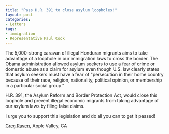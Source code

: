 ```yaml
---
title: "Pass H.R. 391 to close asylum loopholes!"
layout: post
categories:
- Letters
tags:
- immigration
- Representative Paul Cook
---
```


The 5,000-strong caravan of illegal Honduran migrants aims to take advantage of a loophole in our immigration laws to cross the border. The Obama administration allowed asylum seekers to use a fear of crime or domestic abuse as a claim for asylum even though U.S. law clearly states that asylum seekers must have a fear of "persecution in their home country because of their race, religion, nationality, political opinion, or membership in a particular social group."

H.R. 391, the Asylum Reform and Border Protection Act, would close this loophole and prevent illegal economic migrants from taking advantage of our asylum laws by filing false claims.

I urge you to support this legislation and do all you can to get it passed!

[Greg Raven](https://www.gregraven.org/), Apple Valley, CA